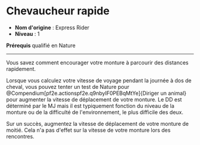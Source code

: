 # Chevaucheur rapide

 * **Nom d'origine** : Express Rider
 * **Niveau** : 1


<p><strong>Prérequis </strong>qualifié en Nature</p>
<hr>
<p>Vous savez comment encourager votre monture à parcourir des distances rapidement.</p>
<p>Lorsque vous calculez votre vitesse de voyage pendant la journée à dos de cheval, vous pouvez tenter un test de  Nature pour @Compendium[pf2e.actionspf2e.q9nbyIF0PEBqMtYe]{Diriger un animal} pour augmenter la vitesse de déplacement de votre monture. Le DD est déterminé par le MJ mais il est typiquement fonction du niveau de la monture ou de la difficulté de l'environnement, le plus difficile des deux.</p>
<p>Sur un succès, augmentez la vitesse de déplacement de votre monture de moitié. Cela n'a pas d'effet sur la vitesse de votre monture lors des rencontres.</p>